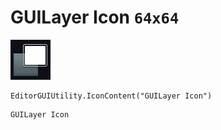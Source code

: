 # GUILayer Icon `64x64`
<img src="/img/GUILayer%20Icon.png" width=64 height=64>

``` CSharp
EditorGUIUtility.IconContent("GUILayer Icon")
```
```
GUILayer Icon
```
